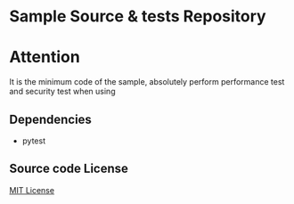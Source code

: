 # Sample Source & tests Repository

# Attention

It is the minimum code of the sample, absolutely perform performance test and security test when using

## Dependencies
- pytest

## Source code License
[MIT License](LICENSE)
